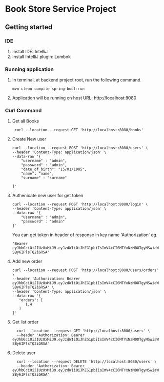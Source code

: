 # Book Store Service Project

## Getting started
### IDE
1. Install IDE: IntelliJ
2. Install IntelliJ plugin: Lombok

### Running application
1. In terminal, at backend project root, run the following command.
    ```
    mvn clean compile spring-boot:run
    ```
2. Application will be running on host URL: http://localhost:8080

### Curl Command
1. Get all Books
   ```
    curl --location --request GET 'http://localhost:8080/books'
   ```
2. Create New user
    ```
    curl --location --request POST 'http://localhost:8080/users' \
    --header 'Content-Type: application/json' \
    --data-raw '{
        "username" : "admin",
        "password" : "admin",
        "date_of_birth": "15/01/1985",
        "name": "name",
        "surname" : "surname"
    
    }'
    ```
3. Authenicate new user for get token
    ```
   curl --location --request POST 'http://localhost:8080/login' \
    --header 'Content-Type: application/json' \
    --data-raw '{
        "username" : "admin",
        "password" : "admin"
    }'
    ```
   You can get token in header of response in key name 'Authorization'
   eg.
    ```
   'Bearer eyJhbGciOiJIUzUxMiJ9.eyJzdWIiOiJhZG1pbiIsImV4cCI6MTYxNzM0OTgyMSwiaWF0IjoxNjE3MzMxODIxfQ.ZHF6WshYTfmYm4lwuhTd4Ju9WwaYIUknbO2iSTkpMc0i0cmu6DDSFdbHSbEbxJrOoZ7zw-SBy6IPlsTQ2iGRSA'
    ```
4. Add new order
    ```
   curl --location --request POST 'http://localhost:8080/users/orders' \
   --header 'Authorization: Bearer eyJhbGciOiJIUzUxMiJ9.eyJzdWIiOiJhZG1pbiIsImV4cCI6MTYxNzM0OTgyMSwiaWF0IjoxNjE3MzMxODIxfQ.ZHF6WshYTfmYm4lwuhTd4Ju9WwaYIUknbO2iSTkpMc0i0cmu6DDSFdbHSbEbxJrOoZ7zw-SBy6IPlsTQ2iGRSA' \
   --header 'Content-Type: application/json' \
   --data-raw '{
       "orders": [
          1,4
       ]
   }'
    ```
   
5. Get list order
    ```
      curl --location --request GET 'http://localhost:8080/users' \
      --header 'Authorization: Bearer eyJhbGciOiJIUzUxMiJ9.eyJzdWIiOiJhZG1pbiIsImV4cCI6MTYxNzM0OTgyMSwiaWF0IjoxNjE3MzMxODIxfQ.ZHF6WshYTfmYm4lwuhTd4Ju9WwaYIUknbO2iSTkpMc0i0cmu6DDSFdbHSbEbxJrOoZ7zw-SBy6IPlsTQ2iGRSA'
    ```
6. Delete user
    ```
      curl --location --request DELETE 'http://localhost:8080/users' \
      --header 'Authorization: Bearer eyJhbGciOiJIUzUxMiJ9.eyJzdWIiOiJhZG1pbiIsImV4cCI6MTYxNzM0OTgyMSwiaWF0IjoxNjE3MzMxODIxfQ.ZHF6WshYTfmYm4lwuhTd4Ju9WwaYIUknbO2iSTkpMc0i0cmu6DDSFdbHSbEbxJrOoZ7zw-SBy6IPlsTQ2iGRSA'
    ```
